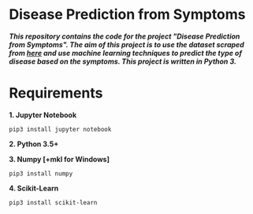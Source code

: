 # Disease Prediction from Symptoms

***This repository contains the code for the project "Disease Prediction from Symptoms". The aim of this project is to use the dataset scraped from [here](http://people.dbmi.columbia.edu/~friedma/Projects/DiseaseSymptomKB/index.html) and use machine learning techniques to predict the type of disease based on the symptoms. This project is written in Python 3.***

# Requirements

**1. Jupyter Notebook**

```
pip3 install jupyter notebook
```

**2. Python 3.5+**

**3. Numpy [+mkl for Windows]**

```
pip3 install numpy
```

**4. Scikit-Learn**

```
pip3 install scikit-learn
```
